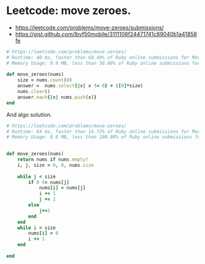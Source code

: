 # Leetcode: move zeroes.

- https://leetcode.com/problems/move-zeroes/submissions/
- https://gist.github.com/lbvf50mobile/3111108f24471741c89040b1a41858fe

```Ruby
# https://leetcode.com/problems/move-zeroes/
# Runtime: 40 ms, faster than 68.40% of Ruby online submissions for Move Zeroes.
# Memory Usage: 9.9 MB, less than 50.00% of Ruby online submissions for Move Zeroes.
    
def move_zeroes(nums)
    size = nums.count(0)
    answer =  nums.select{|x| x != 0} + ([0]*size)
    nums.clear()
    answer.each{|x| nums.push(x)}
end
```

And algo solution.

```Ruby
# https://leetcode.com/problems/move-zeroes/
# Runtime: 64 ms, faster than 14.72% of Ruby online submissions for Move Zeroes.
# Memory Usage: 9.8 MB, less than 100.00% of Ruby online submissions for Move Zeroes.

    
def move_zeroes(nums)
    return nums if nums.empty?
    i, j, size = 0, 0, nums.size
    
    while j < size
        if 0 != nums[j]
            nums[i] = nums[j]
            i += 1
            j += 1
        else
            j+=1
        end
    end
    while i < size
        nums[i] = 0
        i += 1
    end
    
end
```